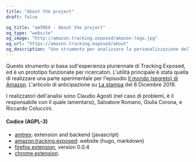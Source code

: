 ```yaml
---
title: "About the project"
draft: false

og_title: "amTREX - About the project"
og_type: "website"
og_image: "http://amazon.tracking.exposed/amazon-logo.jpg"
og_url: "https://amazon.tracking.exposed/about"
og_description: "Uno strumento per analizzare la personalizzazione delle esperienze d'acquisto"
---
```


Questo strumento si basa sull'esperienza pluriennale di Tracking Exposed, ed è un prototipo funzionate per ricercatori. L'utilità principale è stata quella di realizzare una parte sperimentale per l'episodio [Il mondo (segreto) di Amazon](https://www.rai.it/ufficiostampa/assets/template/us-articolo.html?ssiPath=/articoli/2019/12/Petrolio-ed126ca7-42a3-4752-a727-a6eeb1176895-ssi.html). L'articolo di anticipazione su [La stampa](https://www.lastampa.it/tecnologia/news/2019/12/06/news/amazon-stasera-su-rai-due-le-luci-e-ombre-del-colosso-dell-e-commerce-1.38095817) del 6 Dicembre 2019.

I realizzatori dell'analisi sono Claudio Agosti (nel caso di problemi, è il responsabile con il quale lamentarsi), Salvatore Romano, Giulia Corona, e Riccardo Coluccini.

#### Codice (AGPL-3)

* [amtrex](https://github.com/tracking-exposed/amtrex): extension and backend (javascript)
* [amazon.tracking.exposed](https://github.com/tracking-exposed/amazon.tracking.exposed): website (hugo, markdown)
* [firefox extension](http://amazon.tracking.exposed/bin/amtrex-0.0.4-fx.xpi), version 0.0.4
* [chrome extension](https://chrome.google.com/webstore/detail/amtrex/nopfdaeelmonpgdnoiknblckjkhjkecd).

